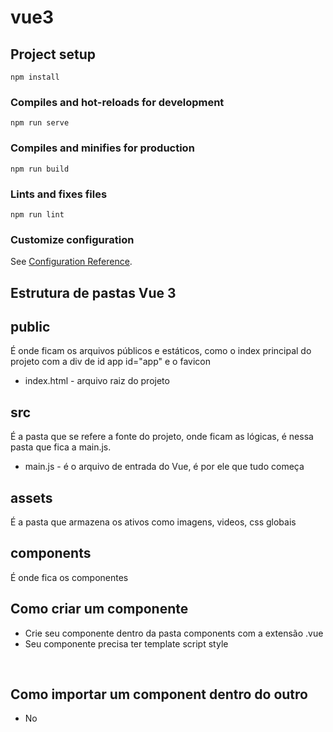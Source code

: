 # vue3

## Project setup
```
npm install
```

### Compiles and hot-reloads for development
```
npm run serve
```

### Compiles and minifies for production
```
npm run build
```

### Lints and fixes files
```
npm run lint
```

### Customize configuration
See [Configuration Reference](https://cli.vuejs.org/config/).



## Estrutura de pastas Vue 3

## public
É onde ficam os arquivos públicos e estáticos, como o index principal do projeto com a div de id app id="app" e o favicon
* index.html - arquivo raiz do projeto

## src
É a pasta que se refere a fonte do projeto, onde ficam as lógicas, é nessa pasta que fica a main.js.
* main.js - é o arquivo de entrada do Vue, é por ele que tudo começa

## assets
É a pasta que armazena os ativos como imagens, videos, css globais

## components
É onde fica os componentes

## Como criar um componente

* Crie seu componente dentro da pasta components com a extensão .vue
* Seu componente precisa ter template script style

<br>

## Como importar um component dentro do outro

* No <template> chame o componente assim <NomeDoComponente/>
* No <scrip> importe ele assim import NomeDoComponente from './components/NomeDoComponente.vue'
* Ainda no <script> no export que representa o objeto de itens do componente exporte ele assim export default { components: { NomeDoComponente } }

```js
    <template>
        <NomeDoComponente/>
    </template>

    <script>
        import NomeDoComponente from './components/NomeDoComponente.vue';

        export default { 
            components: { 
                NomeDoComponente 
            } 
        }
    </script>
```

## Diretivas

* As diretivas são as instruções que o vue da para os elementos HTML e os componentes e elas começam com v-

## Diretivas condicionais

* v-show - é para exibição, se for false o elemento vai existir, mas ele vai adicionar display none

* v-if - também é para exibição, se for false ele vai remover o elemento da DOM

* v-else-if - quando a condição dele for verdadeira ele irá exibir

* v-else - quando não for nenhuma das condições do if ou else if ele irá exibir

## Diretiva bind

* É utilizado para acessar itens do objeto dinamicamente, por exemplo para adicionar uma url de imagem que será retornado pela api v-bind:src="obj.url", mas você pode utilizar somente : no lugar o v-bind

## Diretiva v-model

* É utilizado para alterar o valor da variável pelos 2 atuadores, como uma via de mão dupla

## Diretiva de evento v-on

* É utilizado para chamar funções em um elemento HTML, vc pode substituir a diretiva v-on:click="nomeDaFuncao()" por @click="nomeDaFuncao()"
* Para identificar um evento você pode utilizar no parâmetro da função a variável $evt funcao($evt)
* Você pode modificar o comportamento do envento, como o de submit por exemplo, segue o <a href="https://vuejs.org/guide/essentials/event-handling.html" target="_blank">Link</a>
* Para adicionar eventos de mouse use @mouseover="passouMouse"
* Para utilizar eventos de click use @keyup.enter="apertouEnter", segue o <a href="https://vuejs.org/guide/essentials/event-handling.html#key-modifiers" target="_blank">Link</a>

## Variáveis

* Para criar uma variável você vai adicionar o objeto de conteúdo do componente a função 

```js
export default {
    data(){ 
        return { 
            variavel: 'valor da variavel' 
        } 
    }
}
```

## Computed

* É possível computar valores dentro da instancia do vue e utiliza-los a medida do necessário, como por exemplo ao invés de chamar duas propriedades de nome e sobrenome para formar o nome completo, você pode criar uma função no computed, concatena-las e retornar

```js
export default {
    computed: { 
        nomeCompleto(){ 
            return `${this.usuario.nome} $this.usuario.sobrenome`; 
        }
    }
}
```

* Para pendurar o vue.js é necessário adicionar window.app = antes do create do vue createApp(App).mount('#app')

## Whatch

* É possível escutar alguma alteração em uma variável, para isso declare uma função com o mesmo nome da variável, assim:

```js
export default {
    whatch: { 
        nomeDaVariavel(){
            console.log('teste');
        } 
    }
}
```

* Para poder observar alterações em um objeto você deve usar o seguinte padrão: 

```js
usuario: {
      handler(usuario){
        console.log('Usuario alterado: ' + usuario.primeiroNome + ' ' + usuario.sobrenome);
      },
      deep: true
    }
```
